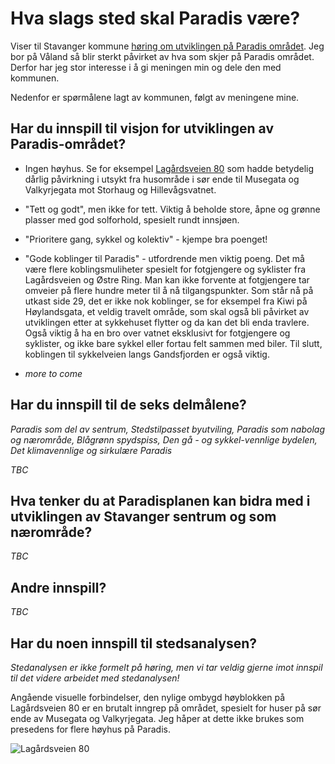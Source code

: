 # Hva slags sted skal Paradis være?

Viser til Stavanger kommune [høring om utviklingen på Paradis området](https://www.stavanger.kommune.no/samfunnsutvikling/planer/reguleringsplaner/store-planoppgaver/paradis/#n-er-planprogrammet-p-h-ring-). Jeg bor på Våland så blir sterkt påvirket av hva som skjer på Paradis området. Derfor har jeg stor interesse i å gi meningen min og dele den med kommunen. 

Nedenfor er spørmålene lagt av kommunen, følgt av meningene mine. 

## Har du innspill til visjon for utviklingen av Paradis-området?

 - Ingen høyhus. Se for eksempel [Lagårdsveien 80](https://goo.gl/maps/vCJUjy7J4KetGPiH9) som hadde betydelig dårlig 
 påvirkning i utsykt fra husområde i sør ende til Musegata og Valkyrjegata mot Storhaug og Hillevågsvatnet. 
 
 - "Tett og godt", men ikke for tett. Viktig å beholde store, åpne og grønne plasser med god solforhold, spesielt rundt innsjøen.

 - "Prioritere gang, sykkel og kolektiv" - kjempe bra poenget!

 - "Gode koblinger til Paradis" - utfordrende men viktig poeng. Det må være flere koblingsmuliheter spesielt for fotgjengere og syklister fra Lagårdsveien og Østre Ring. Man kan ikke forvente at fotgjengere tar omveier på flere hundre meter til å nå tilgangspunkter. Som står nå på utkast side 29, det er ikke nok koblinger, se for eksempel fra Kiwi på Høylandsgata, et veldig travelt område, som skal også bli påvirket av utviklingen etter at sykkehuset flytter og da kan det bli enda travlere. Også viktig å ha en bro over vatnet eksklusivt for fotgjengere og syklister, og ikke bare sykkel eller fortau felt sammen med biler. Til slutt, koblingen til sykkelveien langs Gandsfjorden er også viktig.

- _more to come_

##  Har du innspill til de seks delmålene?
_Paradis som del av sentrum, Stedstilpasset byutviling, Paradis som nabolag og nærområde, Blågrønn spydspiss, Den gå - og sykkel-vennlige bydelen, Det klimavennlige og sirkulære Paradis_

_TBC_

## Hva tenker du at Paradisplanen kan bidra med i utviklingen av Stavanger sentrum og som nærområde?

_TBC_

## Andre innspill?

_TBC_

## Har du noen innspill til stedsanalysen?
_Stedanalysen er ikke formelt på høring, men vi tar veldig gjerne imot innspil til det videre arbeidet med stedanalysen!_

Angående visuelle forbindelser, den nylige ombygd høyblokken på Lagårdsveien 80 er en brutalt inngrep på området, spesielt for huser på sør ende av Musegata og Valkyrjegata. Jeg håper at dette ikke brukes som presedens for flere høyhus på Paradis.

![Lagårdsveien 80](data/Lagårdsveien80_800.jpg)


